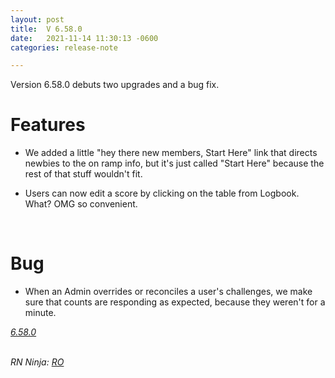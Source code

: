 ```yaml
---
layout: post
title:  V 6.58.0
date:   2021-11-14 11:30:13 -0600
categories: release-note

---
```

Version 6.58.0 debuts two upgrades and a bug fix.

# Features
- We added a little "hey there new members, Start Here" link that directs newbies to the on ramp info, but it's just called "Start Here" because the rest of that stuff wouldn't fit.

- Users can now edit a score by clicking on the table from Logbook. What? OMG so convenient.

<br/>

# Bug
- When an Admin overrides or reconciles a user's challenges, we make sure that counts are responding as expected, because they weren't for a minute. 


*[6.58.0](https://github.com/streetparking/my-streetparking/releases/tag/v6.58.0)*
<br/>
<br/>

_RN Ninja: [RO](https://github.com/robyanna)_
 
 
 